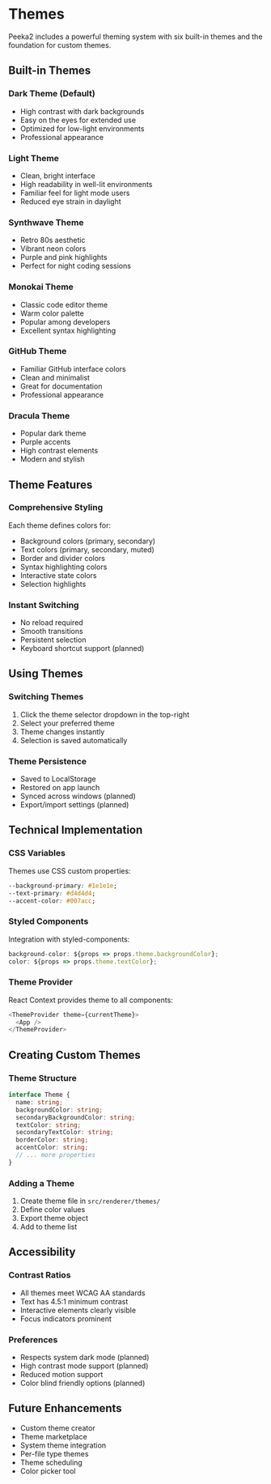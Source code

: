 # Themes

Peeka2 includes a powerful theming system with six built-in themes and the foundation for custom themes.

## Built-in Themes

### Dark Theme (Default)
- High contrast with dark backgrounds
- Easy on the eyes for extended use
- Optimized for low-light environments
- Professional appearance

### Light Theme
- Clean, bright interface
- High readability in well-lit environments
- Familiar feel for light mode users
- Reduced eye strain in daylight

### Synthwave Theme
- Retro 80s aesthetic
- Vibrant neon colors
- Purple and pink highlights
- Perfect for night coding sessions

### Monokai Theme
- Classic code editor theme
- Warm color palette
- Popular among developers
- Excellent syntax highlighting

### GitHub Theme
- Familiar GitHub interface colors
- Clean and minimalist
- Great for documentation
- Professional appearance

### Dracula Theme
- Popular dark theme
- Purple accents
- High contrast elements
- Modern and stylish

## Theme Features

### Comprehensive Styling
Each theme defines colors for:
- Background colors (primary, secondary)
- Text colors (primary, secondary, muted)
- Border and divider colors
- Syntax highlighting colors
- Interactive state colors
- Selection highlights

### Instant Switching
- No reload required
- Smooth transitions
- Persistent selection
- Keyboard shortcut support (planned)

## Using Themes

### Switching Themes
1. Click the theme selector dropdown in the top-right
2. Select your preferred theme
3. Theme changes instantly
4. Selection is saved automatically

### Theme Persistence
- Saved to LocalStorage
- Restored on app launch
- Synced across windows (planned)
- Export/import settings (planned)

## Technical Implementation

### CSS Variables
Themes use CSS custom properties:
```css
--background-primary: #1e1e1e;
--text-primary: #d4d4d4;
--accent-color: #007acc;
```

### Styled Components
Integration with styled-components:
```typescript
background-color: ${props => props.theme.backgroundColor};
color: ${props => props.theme.textColor};
```

### Theme Provider
React Context provides theme to all components:
```typescript
<ThemeProvider theme={currentTheme}>
  <App />
</ThemeProvider>
```

## Creating Custom Themes

### Theme Structure
```typescript
interface Theme {
  name: string;
  backgroundColor: string;
  secondaryBackgroundColor: string;
  textColor: string;
  secondaryTextColor: string;
  borderColor: string;
  accentColor: string;
  // ... more properties
}
```

### Adding a Theme
1. Create theme file in `src/renderer/themes/`
2. Define color values
3. Export theme object
4. Add to theme list

## Accessibility

### Contrast Ratios
- All themes meet WCAG AA standards
- Text has 4.5:1 minimum contrast
- Interactive elements clearly visible
- Focus indicators prominent

### Preferences
- Respects system dark mode (planned)
- High contrast mode support (planned)
- Reduced motion support
- Color blind friendly options (planned)

## Future Enhancements

- Custom theme creator
- Theme marketplace
- System theme integration
- Per-file type themes
- Theme scheduling
- Color picker tool